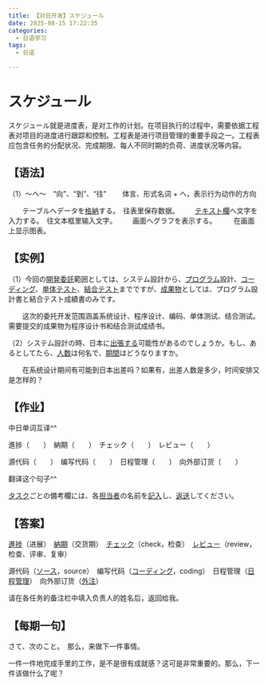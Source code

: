 ```yaml
---
title: 【对日开发】スケジュール
date: 2025-08-15 17:22:35
categories:
  - 日语学习
tags:
  - 日语

---
```


# スケジュール

スケジュール就是进度表，是对工作的计划。在项目执行的过程中，需要依据工程表对项目的进度进行跟踪和控制。工程表是进行项目管理的重要手段之一。工程表应包含任务的分配状况、完成期限、每人不同时期的负荷、进度状况等内容。

## **【语法】**

（1）～へ～　“向”、“到”、“往”
　　体言、形式名词 + へ，表示行为动作的方向

　　テーブルへデータを[格納](http://dict.hjenglish.com/jp/w/格納)する。　往表里保存数据。
　　[テキスト欄](http://dict.hjenglish.com/jp/w/テキスト欄)へ文字を入力する。　往文本框里输入文字。
　　画面へグラフを表示する。　　　在画面上显示图表。

## **【实例】**

（1）今回の[開発](http://dict.hjenglish.com/jp/w/開発)[委託](http://dict.hjenglish.com/jp/w/委託)範囲としては、システム設計から、[プログラム](http://dict.hjenglish.com/jp/w/プログラム)設計、[コーディング](http://dict.hjenglish.com/jp/w/コーディング)、[単体テスト](http://dict.hjenglish.com/jp/w/単体テスト)、[結合テスト](http://dict.hjenglish.com/jp/w/結合テスト)までですが、[成果物](http://dict.hjenglish.com/jp/w/成果物)としては、プログラム設計書と結合テスト成績書のみです。

　　这次的委托开发范围涵盖系统设计、程序设计、编码、单体测试、结合测试。需要提交的成果物为程序设计书和结合测试成绩书。

（2）システム設計の時、日本に[出張する](http://dict.hjenglish.com/jp/w/出張&type=jc)可能性があるのでしょうか。もし、あるとしてたら、[人数](http://dict.hjenglish.com/jp/w/にんずう&type=jc)は何名で、[期間](http://dict.hjenglish.com/jp/w/期間)はどうなりますか。

　　在系统设计期间有可能到日本出差吗？如果有，出差人数是多少，时间安排又是怎样的？

## **【作业】**

中日单词互译^^

進捗（　　）　納期（　　）　チェック（　　）　レビュー（　　）

源代码（　　）　编写代码（　　）　日程管理（　　）　向外部订货（　　）

翻译这个句子^^

[タスク](http://dict.hjenglish.com/jp/w/タスク)ごとの備考欄には、各[担当者](http://dict.hjenglish.com/jp/w/担当者)の名前を[記入](http://dict.hjenglish.com/jp/w/記入)し、[返送](http://dict.hjenglish.com/jp/w/返送)してください。

## **【答案】**

[進捗](http://dict.hjenglish.com/jp/w/進捗)（进展）　[納期](http://dict.hjenglish.com/jp/w/納期)（交货期）　[チェック](http://dict.hjenglish.com/jp/w/チェック)（check，检查）　[レビュー](http://dict.hjenglish.com/jp/w/レビュー)（review，检查、评审、复审）

源代码（[ソース](http://dict.hjenglish.com/jp/w/ソース)，source）　编写代码（[コーディング](http://dict.hjenglish.com/jp/w/コーディング)，coding）　日程管理（[日程管理](http://dict.hjenglish.com/jp/w/日程管理)）　向外部订货（[外注](http://dict.hjenglish.com/jp/w/外注)）

请在各任务的备注栏中填入负责人的姓名后，返回给我。

## **【每期一句】**
さて、次のこと。　那么，来做下一件事情。

一件一件地完成手里的工作，是不是很有成就感？这可是非常重要的。那么，下一件该做什么了呢？